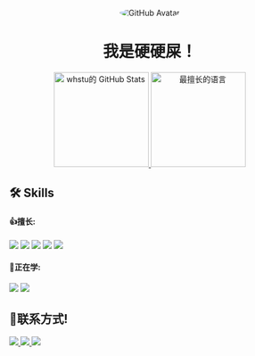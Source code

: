 <p align="center">
  <img src="https://github.com/whstu.png?size=100" style="border-radius:50%;" alt="GitHub Avatar">
</p>
<h1 align="center">我是硬硬屎！</h1>
<p align="center">
  <!-- GitHub stats graph -->
  <a href="https://github.com/whstu">
    <img src="https://github-readme-stats.vercel.app/api?username=whstu&show_icons=true&line_height=27" alt="whstu的 GitHub Stats" height="170">
  </a>
  <!-- GitHub top languages graph -->
  <a href="https://github.com/whstu">
    <img src="https://github-readme-stats.vercel.app/api/top-langs/?username=whstu&layout=compact&langs_count=5" alt="最擅长的语言" height="170">
  </a>
</p>

## 🛠 Skills
#### 👍擅长:
<p>
  <img src="https://img.shields.io/badge/Android-%233DDC84.svg?style=for-the-badge&logo=android&logoColor=white">
  <img src="https://img.shields.io/badge/Java-007396?style=for-the-badge&logo=java&logoColor=white">
  <img src="https://img.shields.io/badge/HTML5-E34F26?style=for-the-badge&logo=html5&logoColor=white">
  <img src="https://img.shields.io/badge/Python-3776AB?style=for-the-badge&logo=python&logoColor=white">
  <img src="https://img.shields.io/badge/JavaScript-F7DF1E?style=for-the-badge&logo=javascript&logoColor=black">
</p>

#### 🏫正在学:
<p>
    <img src="https://img.shields.io/badge/C%23-239120?style=for-the-badge&logo=c-sharp&logoColor=white">
    <img src="https://img.shields.io/badge/HTML5-E34F26?style=for-the-badge&logo=html5&logoColor=white">
</p>

## 💬联系方式!
<p>
  <a href="https://whstu.pages.dev">
    <img src="https://img.shields.io/badge/卓三官网-1DA1F2?style=for-the-badge&logo=zhuoran3&logoColor=white">
  </a>
  <a href="mailto:2481729398@qq.com">
    <img src="https://img.shields.io/badge/QQmail-D14836?style=for-the-badge&logo=qqmail&logoColor=white">
  </a>
  <a href="mailto:whstu666@outlook.com">
    <img src="https://img.shields.io/badge/outlook-D14836?style=for-the-badge&logo=outlook&logoColor=white">
  </a>
</p>
<!--
**whstu/whstu** is a ✨ _special_ ✨ repository because its `README.md` (this file) appears on your GitHub profile.

Here are some ideas to get you started:

- 🔭 I’m currently working on ...
- 🌱 I’m currently learning ...
- 👯 I’m looking to collaborate on ...
- 🤔 I’m looking for help with ...
- 💬 Ask me about ...
- 📫 How to reach me: ...
- 😄 Pronouns: ...
- ⚡ Fun fact: ...
-->
